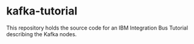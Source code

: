 # kafka-tutorial
This repository holds the source code for an IBM Integration Bus Tutorial describing the Kafka nodes.
